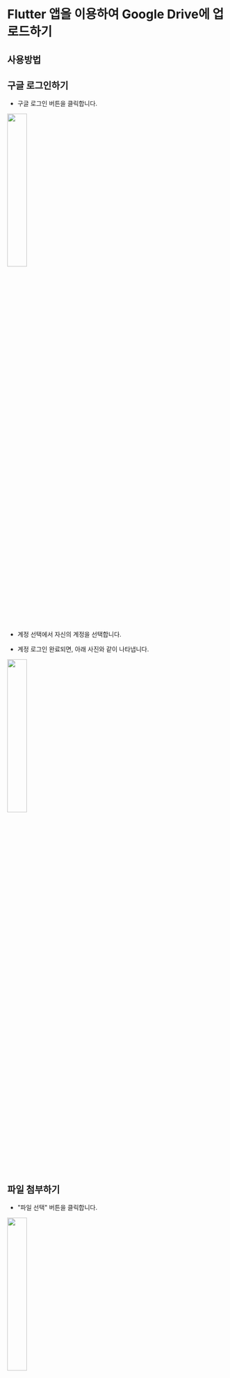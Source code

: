 # Flutter 앱을 이용하여 Google Drive에 업로드하기


## 사용방법

## 구글 로그인하기
- 구글 로그인 버튼을 클릭합니다.
<img width="30%" src="https://user-images.githubusercontent.com/48400348/170630377-cc4bdd7c-3b4e-47f3-b948-40555b3c1487.png">

- 계정 선택에서 자신의 계정을 선택합니다.

- 계정 로그인 완료되면, 아래 사진와 같이 나타냅니다.
<img width="30%" src="https://user-images.githubusercontent.com/48400348/170630619-0dc08d55-edd0-4464-8b6e-9b4b8793b7d9.png">

## 파일 첨부하기
- "파일 선택" 버튼을 클릭합니다.
<img width="30%" src="https://user-images.githubusercontent.com/48400348/170630772-62d7a78f-7e34-470e-9c44-38ca67ef2071.png">

- 로컬 스토리지에서 구글 드라이브에 업로드할 파일을 선택합니다.
<img width="30%" src="https://user-images.githubusercontent.com/48400348/170630883-6a32919c-4fb0-47f1-8f5b-6e90a6cb09cd.png">

- 파일이 첨부되었으면 파일명이 변경되었고, "업로드" 버튼의 색깔이 바뀌었고 누를 수 있게 됩니다.
<img width="30%" src="https://user-images.githubusercontent.com/48400348/170631205-be46d653-1972-4b88-aefe-9f57ea72124b.png">

## 구글 드라이브에 업로드하기
- "업로드" 버튼을 클릭합니다.
<img width="30%" src="https://user-images.githubusercontent.com/48400348/170631496-97a0b185-e50f-4368-8d8d-24cd37e9d63c.png">

- 업로드가 성공적으로 완료되면, 파일명과 "업로드" 버튼이 원래대로 돌아옵니다.
<img width="30%" src="https://user-images.githubusercontent.com/48400348/170631703-83ed60bd-826f-44f5-9e6f-06ac843672b6.png">

- 구글 드라이브에 확인하면 업로드되었음을 알 수 있습니다.

## 구글 로그아웃하기
- "구글 로그아웃" 버튼을 클릭합니다.
<img width="30%" src="https://user-images.githubusercontent.com/48400348/170631879-f2dd6d1d-2e59-45bf-b2da-2558c7a77fc6.png">

- 구글 로그아웃되면 다시 원래대로 로그인 화면으로 돌아옵니다.
<img width="30%" src="https://user-images.githubusercontent.com/48400348/170632028-bdd8177e-dcb0-4646-a103-9e67688a0625.png">

### 설치된 라이브러리
- googleapis
- googleapis_auth
- file_picker
- google_sign_in
- http
- firebase_core
- firebase_auth
- intl